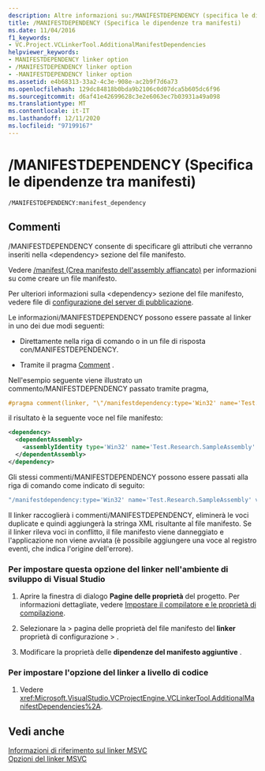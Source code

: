 ```yaml
---
description: Altre informazioni su:/MANIFESTDEPENDENCY (specifica le dipendenze del manifesto)
title: /MANIFESTDEPENDENCY (Specifica le dipendenze tra manifesti)
ms.date: 11/04/2016
f1_keywords:
- VC.Project.VCLinkerTool.AdditionalManifestDependencies
helpviewer_keywords:
- MANIFESTDEPENDENCY linker option
- /MANIFESTDEPENDENCY linker option
- -MANIFESTDEPENDENCY linker option
ms.assetid: e4b68313-33a2-4c3e-908e-ac2b9f7d6a73
ms.openlocfilehash: 129dc84818b0bda9b2106c0d07dca5b605dc6f96
ms.sourcegitcommit: d6af41e42699628c3e2e6063ec7b03931a49a098
ms.translationtype: MT
ms.contentlocale: it-IT
ms.lasthandoff: 12/11/2020
ms.locfileid: "97199167"
---
```

# <a name="manifestdependency-specify-manifest-dependencies"></a>/MANIFESTDEPENDENCY (Specifica le dipendenze tra manifesti)

```
/MANIFESTDEPENDENCY:manifest_dependency
```

## <a name="remarks"></a>Commenti

/MANIFESTDEPENDENCY consente di specificare gli attributi che verranno inseriti nella \<dependency> sezione del file manifesto.

Vedere [/manifest (Crea manifesto dell'assembly affiancato)](manifest-create-side-by-side-assembly-manifest.md) per informazioni su come creare un file manifesto.

Per ulteriori informazioni sulla \<dependency> sezione del file manifesto, vedere file di [configurazione del server di pubblicazione](/windows/win32/SbsCs/publisher-configuration-files).

Le informazioni/MANIFESTDEPENDENCY possono essere passate al linker in uno dei due modi seguenti:

- Direttamente nella riga di comando o in un file di risposta con/MANIFESTDEPENDENCY.

- Tramite il pragma [Comment](../../preprocessor/comment-c-cpp.md) .

Nell'esempio seguente viene illustrato un commento/MANIFESTDEPENDENCY passato tramite pragma,

```cpp
#pragma comment(linker, "\"/manifestdependency:type='Win32' name='Test.Research.SampleAssembly' version='6.0.0.0' processorArchitecture='X86' publicKeyToken='0000000000000000' language='*'\"")
```

il risultato è la seguente voce nel file manifesto:

```xml
<dependency>
  <dependentAssembly>
    <assemblyIdentity type='Win32' name='Test.Research.SampleAssembly' version='6.0.0.0' processorArchitecture='X86' publicKeyToken='0000000000000000' language='*' />
  </dependentAssembly>
</dependency>
```

Gli stessi commenti/MANIFESTDEPENDENCY possono essere passati alla riga di comando come indicato di seguito:

```cmd
"/manifestdependency:type='Win32' name='Test.Research.SampleAssembly' version='6.0.0.0' processorArchitecture='X86' publicKeyToken='0000000000000000' language='*'\"
```

Il linker raccoglierà i commenti/MANIFESTDEPENDENCY, eliminerà le voci duplicate e quindi aggiungerà la stringa XML risultante al file manifesto.  Se il linker rileva voci in conflitto, il file manifesto viene danneggiato e l'applicazione non viene avviata (è possibile aggiungere una voce al registro eventi, che indica l'origine dell'errore).

### <a name="to-set-this-linker-option-in-the-visual-studio-development-environment"></a>Per impostare questa opzione del linker nell'ambiente di sviluppo di Visual Studio

1. Aprire la finestra di dialogo **Pagine delle proprietà** del progetto. Per informazioni dettagliate, vedere [Impostare il compilatore e le proprietà di compilazione](../working-with-project-properties.md).

1. Selezionare la   >  pagina delle proprietà del file manifesto del **linker** proprietà di configurazione  >   .

1. Modificare la proprietà delle **dipendenze del manifesto aggiuntive** .

### <a name="to-set-this-linker-option-programmatically"></a>Per impostare l'opzione del linker a livello di codice

1. Vedere <xref:Microsoft.VisualStudio.VCProjectEngine.VCLinkerTool.AdditionalManifestDependencies%2A>.

## <a name="see-also"></a>Vedi anche

[Informazioni di riferimento sul linker MSVC](linking.md)<br/>
[Opzioni del linker MSVC](linker-options.md)

